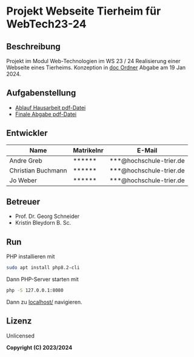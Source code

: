 # Projekt Webseite Tierheim für WebTech23-24

## Beschreibung

Projekt im Modul Web-Technologien im WS 23 / 24
Realisierung einer Webseite eines Tierheims. Konzeption in [doc Ordner](doc/)
Abgabe am 19 Jan 2024.

## Aufgabenstellung

- [Ablauf Hausarbeit pdf-Datei](https://studip.hochschule-trier.de/sendfile.php?type=0&file_id=b4665fa7504b865d640639679d6335d9&file_name=AblaufHausarbeitWS.pdf)
- [Finale Abgabe pdf-Datei](https://studip.hochschule-trier.de/sendfile.php?type=0&file_id=f7372ae285b917f5526e3065678ec21a&file_name=FinaleAbgabe.pdf)

## Entwickler
| Name | Matrikelnr | E-Mail |
| --- | --- | --- |
|Andre Greb | ****** | ***&#64;hochschule-trier.de |
|Christian Buchmann | ****** | ***&#64;hochschule-trier.de |
|Jo Weber | ****** | ***&#64;hochschule-trier.de |

## Betreuer

- Prof. Dr. Georg Schneider
- Kristin Bleydorn B. Sc.

## Run

PHP installieren mit 
```bash
sudo apt install php8.2-cli
```

Dann PHP-Server starten mit 
```bash
php -S 127.0.0.1:8080
```

Dann zu [localhost/](http://localhost:8080/web/index.php) navigieren.

## Lizenz

Unlicensed

**Copyright (C) 2023/2024**
